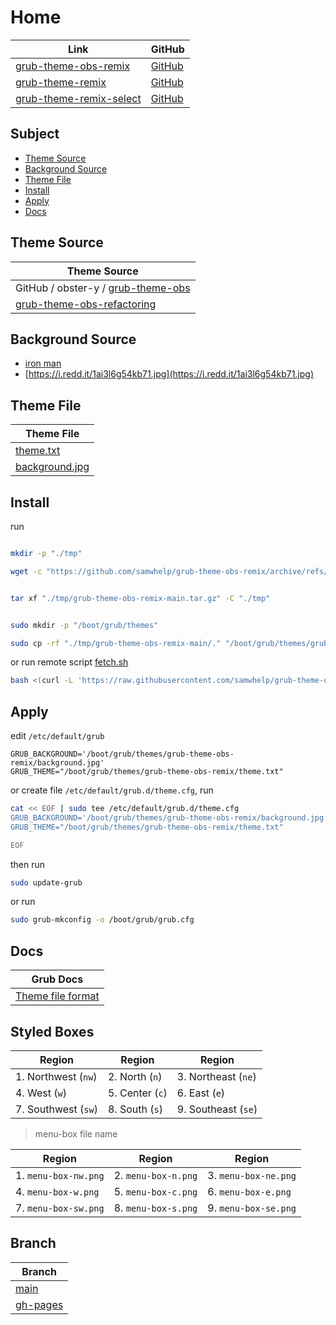 

# Home

| Link | GitHub |
| ---- | ------ |
| [grub-theme-obs-remix](https://samwhelp.github.io/grub-theme-obs-remix/) | [GitHub](https://github.com/samwhelp/grub-theme-obs-remix) |
| [grub-theme-remix](https://samwhelp.github.io/grub-theme-remix) | [GitHub](https://github.com/samwhelp/grub-theme-remix) |
| [grub-theme-remix-select](https://samwhelp.github.io/grub-theme-remix-select/) | [GitHub](https://github.com/samwhelp/grub-theme-remix-select) |




## Subject

* [Theme Source](#theme-source)
* [Background Source](#background-source)
* [Theme File](#theme-file)
* [Install](#install)
* [Apply](#apply)
* [Docs](#docs)




## Theme Source

| Theme Source |
| ------------ |
| GitHub / obster-y / [grub-theme-obs](https://github.com/obster-y/grub-theme-obs) |
| [grub-theme-obs-refactoring](https://github.com/samwhelp/grub-theme-obs-refactoring)




## Background Source

* [iron man](https://www.reddit.com/r/wallpaper/comments/olengo/3840x2160_iron_man/)
* [https://i.redd.it/1ai3l6g54kb71.jpg](https://i.redd.it/1ai3l6g54kb71.jpg)




## Theme File

| Theme File                       |
| -------------------------------- |
| [theme.txt](https://github.com/samwhelp/grub-theme-obs-remix/blob/main/theme.txt)           |
| [background.jpg](https://github.com/samwhelp/grub-theme-obs-remix/blob/main/background.jpg) |




## Install

run

``` sh

mkdir -p "./tmp"

wget -c "https://github.com/samwhelp/grub-theme-obs-remix/archive/refs/heads/main.tar.gz" -O "./tmp/grub-theme-obs-remix-main.tar.gz"


tar xf "./tmp/grub-theme-obs-remix-main.tar.gz" -C "./tmp"


sudo mkdir -p "/boot/grub/themes"

sudo cp -rf "./tmp/grub-theme-obs-remix-main/." "/boot/grub/themes/grub-theme-obs-remix"

```

or run remote script [fetch.sh](https://github.com/samwhelp/grub-theme-obs-remix/blob/main/helper/theme-installer/fetch.sh)

``` sh
bash <(curl -L 'https://raw.githubusercontent.com/samwhelp/grub-theme-obs-remix/main/helper/theme-installer/fetch.sh')
```




## Apply

edit `/etc/default/grub`

```
GRUB_BACKGROUND='/boot/grub/themes/grub-theme-obs-remix/background.jpg'
GRUB_THEME="/boot/grub/themes/grub-theme-obs-remix/theme.txt"
```

or create file `/etc/default/grub.d/theme.cfg`, run

``` sh
cat << EOF | sudo tee /etc/default/grub.d/theme.cfg
GRUB_BACKGROUND='/boot/grub/themes/grub-theme-obs-remix/background.jpg'
GRUB_THEME="/boot/grub/themes/grub-theme-obs-remix/theme.txt"

EOF
```


then run

``` sh
sudo update-grub
```

or run

``` sh
sudo grub-mkconfig -o /boot/grub/grub.cfg
```




## Docs

| Grub Docs |
| ---- |
| [Theme file format](https://www.gnu.org/software/grub/manual/grub/html_node/Theme-file-format.html) |




## Styled Boxes

| Region              | Region          | Region              |
| ------------------- | --------------- | ------------------- |
| 1. Northwest (`nw`) | 2. North (`n`)  | 3. Northeast (`ne`) |
| 4. West (`w`)       | 5. Center (`c`) | 6. East (`e`)       |
| 7. Southwest (`sw`) | 8. South (`s`)  | 9. Southeast (`se`) |

> menu-box file name

| Region               | Region              | Region               |
| -------------------- | ------------------- | -------------------- |
| 1. `menu-box-nw.png` | 2. `menu-box-n.png` | 3. `menu-box-ne.png` |
| 4. `menu-box-w.png`  | 5. `menu-box-c.png` | 6. `menu-box-e.png`  |
| 7. `menu-box-sw.png` | 8. `menu-box-s.png` | 9. `menu-box-se.png` |




## Branch

| Branch |
| --- |
| [main](https://github.com/samwhelp/grub-theme-obs-remix/tree/main) |
| [gh-pages](https://github.com/samwhelp/grub-theme-obs-remix/tree/gh-pages) |
